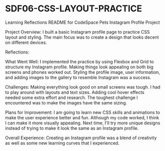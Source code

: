 # SDF06-CSS-LAYOUT-PRACTICE

Learning Reflections README for CodeSpace Pets Instagram Profile Project

Project Overview:
I built a basic Instagram profile page to practice CSS layout and styling. The main focus was to create a design that looks decent on different devices.

Reflections:

What Went Well:
I implemented the practice by using Flexbox and Grid to structure my Instagram profile. Making things look appealing on both big screens and phones worked out. Styling the profile image, user information, and adding images to the gallery to resemble Instagram was a success.

Challenges:
Making everything look good on small screens was tough. I had to play around with layouts and text sizes. Adding cool hover effects needed some extra effort and research. The toughest challenge I encountered was to make the images have the same sizing.

Plans for Improvement:
I am going to learn new CSS skills and animations to make the user experience better and fun. Although my code worked, I think I can make it more visually appealing. Next time, I'll try more unique designs instead of trying to make it look the same as an Instagram profile.

Overall Experience:
Creating an Instagram profile was a blend of creativity as well as some new learning curves that I experienced.
